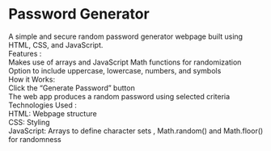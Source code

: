<h1>Password Generator</h1>
A simple and secure random password generator webpage built using HTML, CSS, and JavaScript.
<br>
Features : <br>
Makes use of arrays and JavaScript Math functions for randomization
<br>
Option to include uppercase, lowercase, numbers, and symbols 
<br>
How it Works: <br>
Click the “Generate Password” button
<br>
The web app produces a random password using selected criteria
<br>
Technologies Used : <br>
HTML: Webpage structure
<br>
CSS: Styling 
<br>
JavaScript: Arrays to define character sets , Math.random() and Math.floor() for randomness
